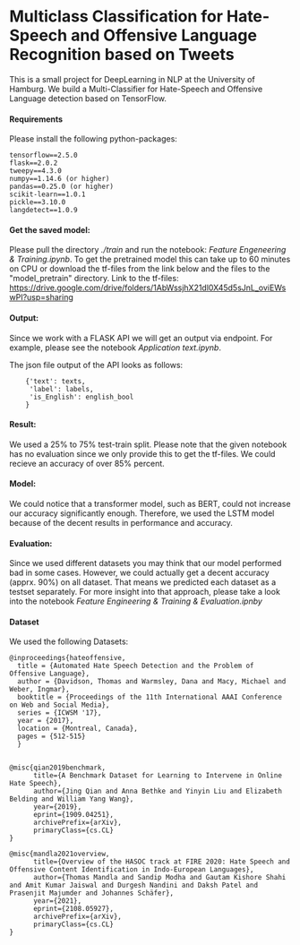 # Multiclass Classification for Hate-Speech and Offensive Language Recognition based on Tweets

This is a small project for DeepLearning in NLP at the University of Hamburg.
We build a Multi-Classifier for Hate-Speech and Offensive Language detection based on TensorFlow.

#### Requirements
Please install the following python-packages:
```
tensorflow==2.5.0
flask==2.0.2
tweepy==4.3.0
numpy==1.14.6 (or higher)
pandas==0.25.0 (or higher)
scikit-learn==1.0.1
pickle==3.10.0
langdetect==1.0.9
```

#### Get the saved model:
Please pull the directory <i>./train</i> and run the notebook: <i>Feature Engeneering & Training.ipynb</i>. 
To get the pretrained model  this can take up to 60 minutes on CPU or download the tf-files from the link below and the files to the "model_pretrain" directory.
Link to the tf-files: https://drive.google.com/drive/folders/1AbWssjhX21dl0X45d5sJnL_oviEWswPI?usp=sharing


#### Output:
Since we work with a FLASK API we will get an output via endpoint. For example, please see the notebook <i>Application text.ipynb</i>.

The json file output of the API looks as follows:
```
    {'text': texts,
     'label': labels,
     'is_English': english_bool
    }
```

#### Result:
We used a 25% to 75% test-train split. Please note that the given notebook has no evaluation since we only provide this to get the tf-files.
We could recieve an accuracy of over 85% percent.


#### Model:
We could notice that a transformer model, such as BERT, could not increase our accuracy significantly enough. Therefore, we used the 
LSTM model because of the decent results in performance and accuracy.

#### Evaluation:
Since we used different datasets you may think that our model performed bad in some cases. However, we could actually get a decent accuracy (apprx. 90%) on 
all dataset. That means we predicted each dataset as a testset separately. For more insight into that approach, please take a look into the notebook <i> Feature Engineering & Training & Evaluation.ipnby</i>

#### Dataset
We used the following Datasets:
```
@inproceedings{hateoffensive,
  title = {Automated Hate Speech Detection and the Problem of Offensive Language},
  author = {Davidson, Thomas and Warmsley, Dana and Macy, Michael and Weber, Ingmar}, 
  booktitle = {Proceedings of the 11th International AAAI Conference on Web and Social Media},
  series = {ICWSM '17},
  year = {2017},
  location = {Montreal, Canada},
  pages = {512-515}
  }
  
```

```
@misc{qian2019benchmark,
      title={A Benchmark Dataset for Learning to Intervene in Online Hate Speech}, 
      author={Jing Qian and Anna Bethke and Yinyin Liu and Elizabeth Belding and William Yang Wang},
      year={2019},
      eprint={1909.04251},
      archivePrefix={arXiv},
      primaryClass={cs.CL}
}
```

```
@misc{mandla2021overview,
      title={Overview of the HASOC track at FIRE 2020: Hate Speech and Offensive Content Identification in Indo-European Languages}, 
      author={Thomas Mandla and Sandip Modha and Gautam Kishore Shahi and Amit Kumar Jaiswal and Durgesh Nandini and Daksh Patel and Prasenjit Majumder and Johannes Schäfer},
      year={2021},
      eprint={2108.05927},
      archivePrefix={arXiv},
      primaryClass={cs.CL}
}
```
